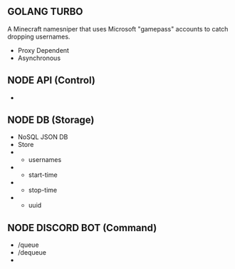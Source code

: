 ## GOLANG TURBO 
A Minecraft namesniper that uses Microsoft "gamepass" accounts to catch dropping usernames.
- Proxy Dependent
- Asynchronous

## NODE API (Control)
- 

## NODE DB (Storage)
- NoSQL JSON DB
- Store
- - usernames
- - start-time
- - stop-time
- - uuid

## NODE DISCORD BOT (Command)
- /queue
- /dequeue
- 
